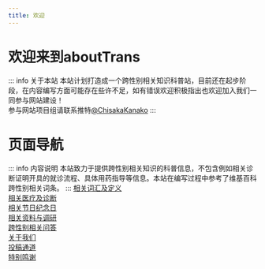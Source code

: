 ```yaml
---
title: 欢迎
---
```

# 欢迎来到aboutTrans
::: info 关于本站
本站计划打造成一个跨性别相关知识科普站，目前还在起步阶段，在内容编写方面可能存在些许不足，如有错误欢迎积极指出也欢迎加入我们一同参与网站建设！  
参与网站项目组请联系推特[@ChisakaKanako](https://twitter.com/ChisakaKanako)
:::
# 页面导航
::: info 内容说明
本站致力于提供跨性别相关知识的科普信息，不包含例如相关诊断证明开具的就诊流程、具体用药指导等信息。本站在编写过程中参考了维基百科跨性别相关词条。
:::
[相关词汇及定义](/document/words.md)  
[相关医疗及诊断](/document/medical.md)  
[相关节日纪念日](/document/days.md)  
[相关资料与调研](/document/research.md)  
[跨性别相关问答](/document/Q&A.md)  
[关于我们](/document/about.md)  
[投稿通道](/document/post.md)  
[特别鸣谢](/document/thanks.md)  